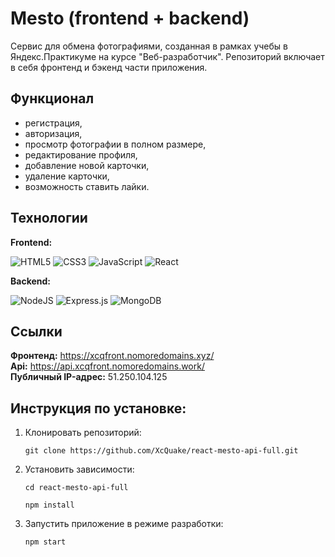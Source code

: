 # Mesto (frontend + backend)

Сервис для обмена фотографиями, созданная в рамках учебы в Яндекс.Практикуме на курсе "Веб-разработчик".
Репозиторий включает в себя фронтенд и бэкенд части приложения.

## Функционал

- регистрация,
- авторизация,
- просмотр фотографии в полном размере,
- редактирование профиля,
- добавление новой карточки,
- удаление карточки,
- возможность ставить лайки.

## Технологии

**Frontend:**

![HTML5](https://img.shields.io/badge/html5-%23E34F26.svg?style=for-the-badge&logo=html5&logoColor=white)
![CSS3](https://img.shields.io/badge/css3-%231572B6.svg?style=for-the-badge&logo=css3&logoColor=white)
![JavaScript](https://img.shields.io/badge/javascript-%23323330.svg?style=for-the-badge&logo=javascript&logoColor=%23F7DF1E)
![React](https://img.shields.io/badge/react-%2320232a.svg?style=for-the-badge&logo=react&logoColor=%2361DAFB)

**Backend:**

![NodeJS](https://img.shields.io/badge/node.js-6DA55F?style=for-the-badge&logo=node.js&logoColor=white)
![Express.js](https://img.shields.io/badge/express.js-%23404d59.svg?style=for-the-badge&logo=express&logoColor=%2361DAFB)
![MongoDB](https://img.shields.io/badge/MongoDB-%234ea94b.svg?style=for-the-badge&logo=mongodb&logoColor=white)

## Ссылки

**Фронтенд:** https://xcqfront.nomoredomains.xyz/  
**Api:** https://api.xcqfront.nomoredomains.work/  
**Публичный IP-адрес:** 51.250.104.125

## Инструкция по установке:

1.  Клонировать репозиторий:

        git clone https://github.com/XcQuake/react-mesto-api-full.git

2.  Установить зависимости:

        cd react-mesto-api-full

        npm install

3.  Запустить приложение в режиме разработки:

        npm start
